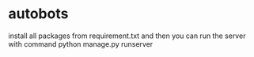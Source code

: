 # autobots
install all packages from requirement.txt
and then you can run the server with command
python manage.py runserver
